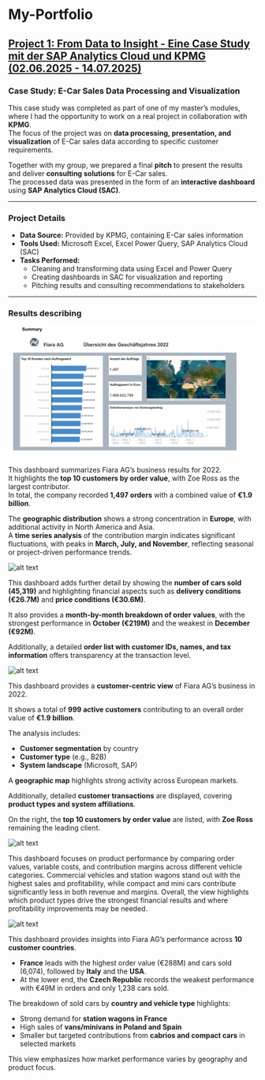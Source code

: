 # My-Portfolio

## [Project 1: From Data to Insight - Eine Case Study mit der SAP Analytics Cloud und KPMG (02.06.2025 - 14.07.2025)](https://github.com/DucTung269/KPMG-Casestudy)

### Case Study: E-Car Sales Data Processing and Visualization

This case study was completed as part of one of my master’s modules, where I had the opportunity to work on a real project in collaboration with **KPMG**.  
The focus of the project was on **data processing, presentation, and visualization** of E-Car sales data according to specific customer requirements.  

Together with my group, we prepared a final **pitch** to present the results and deliver **consulting solutions** for E-Car sales.  
The processed data was presented in the form of an **interactive dashboard** using **SAP Analytics Cloud (SAC)**.  

---

### Project Details

- **Data Source:** Provided by KPMG, containing E-Car sales information  
- **Tools Used:** Microsoft Excel, Excel Power Query, SAP Analytics Cloud (SAC)  
- **Tasks Performed:**  
  - Cleaning and transforming data using Excel and Power Query  
  - Creating dashboards in SAC for visualization and reporting  
  - Pitching results and consulting recommendations to stakeholders

---
 
### Results describing

![alt text](https://github.com/DucTung269/My-Portfolio/blob/5814e5d45b1d2741613d10e63bb8b7e83d0b0d9c/Images/KPMG%20Summery%201.png)

This dashboard summarizes Fiara AG’s business results for 2022.  
It highlights the **top 10 customers by order value**, with Zoe Ross as the largest contributor.  
In total, the company recorded **1,497 orders** with a combined value of **€1.9 billion**.  

The **geographic distribution** shows a strong concentration in **Europe**, with additional activity in North America and Asia.  
A **time series analysis** of the contribution margin indicates significant fluctuations, with peaks in **March, July, and November**, reflecting seasonal or project-driven performance trends.  

![alt text](https://github.com/DucTung269/My-Portfolio/blob/0cb049937d3da40f89152d67cfb19bc9dda3a5b2/Images/KPMG%20Auftragswert%C3%BCbersicht%202.png)

This dashboard adds further detail by showing the **number of cars sold (45,319)** and highlighting financial aspects such as **delivery conditions (€26.7M)** and **price conditions (€30.6M)**.  

It also provides a **month-by-month breakdown of order values**, with the strongest performance in **October (€219M)** and the weakest in **December (€92M)**.  

Additionally, a detailed **order list with customer IDs, names, and tax information** offers transparency at the transaction level.  

![alt text](https://github.com/DucTung269/My-Portfolio/blob/abe85effbbd04bb7abf6e7281ee0cc2ca7e5d9fa/Images/KPMG%20Kunden%C3%BCbersicht%203%20.png)

This dashboard provides a **customer-centric view** of Fiara AG’s business in 2022.  

It shows a total of **999 active customers** contributing to an overall order value of **€1.9 billion**.  

The analysis includes:  
- **Customer segmentation** by country  
- **Customer type** (e.g., B2B)  
- **System landscape** (Microsoft, SAP)  

A **geographic map** highlights strong activity across European markets.  

Additionally, detailed **customer transactions** are displayed, covering **product types and system affiliations**.  

On the right, the **top 10 customers by order value** are listed, with **Zoe Ross** remaining the leading client.  

![alt text](https://github.com/DucTung269/My-Portfolio/blob/abe85effbbd04bb7abf6e7281ee0cc2ca7e5d9fa/Images/KPMG%20Produkt%C3%BCbersicht%204.png)

This dashboard focuses on product performance by comparing order values, variable costs, and contribution margins across different vehicle categories. Commercial vehicles and station wagons stand out with the highest sales and profitability, while compact and mini cars contribute significantly less in both revenue and margins. Overall, the view highlights which product types drive the strongest financial results and where profitability improvements may be needed.

![alt text](https://github.com/DucTung269/My-Portfolio/blob/79c7db56c473e03548fcb0ee33629357d3089563/Images/KPMG%20Markt%C3%BCbersicht%205.png)


This dashboard provides insights into Fiara AG’s performance across **10 customer countries**.  

- **France** leads with the highest order value (€288M) and cars sold (6,074), followed by **Italy** and the **USA**.  
- At the lower end, the **Czech Republic** records the weakest performance with €49M in orders and only 1,238 cars sold.  

The breakdown of sold cars by **country and vehicle type** highlights:  
- Strong demand for **station wagons in France**  
- High sales of **vans/minivans in Poland and Spain**  
- Smaller but targeted contributions from **cabrios and compact cars** in selected markets  

This view emphasizes how market performance varies by geography and product focus.  

